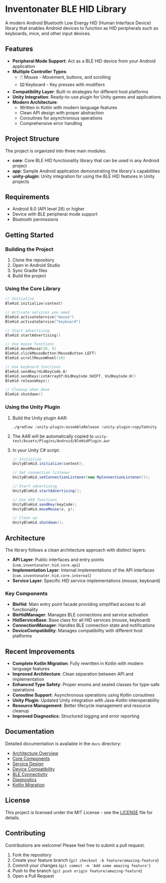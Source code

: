 # Inventonater BLE HID Library

A modern Android Bluetooth Low Energy HID (Human Interface Device) library that enables Android devices to function as HID peripherals such as keyboards, mice, and other input devices.

## Features

- **Peripheral Mode Support**: Act as a BLE HID device from your Android application
- **Multiple Controller Types**: 
  - 🖱️ Mouse - Movement, buttons, and scrolling
  - ⌨️ Keyboard - Key presses with modifiers
- **Compatibility Layer**: Built-in strategies for different host platforms
- **Unity Integration**: Ready-to-use plugin for Unity games and applications
- **Modern Architecture**:
  - Written in Kotlin with modern language features
  - Clean API design with proper abstraction
  - Coroutines for asynchronous operations
  - Comprehensive error handling

## Project Structure

The project is organized into three main modules:

- **core**: Core BLE HID functionality library that can be used in any Android project
- **app**: Sample Android application demonstrating the library's capabilities
- **unity-plugin**: Unity integration for using the BLE HID features in Unity projects

## Requirements

- Android 8.0 (API level 26) or higher
- Device with BLE peripheral mode support
- Bluetooth permissions

## Getting Started

### Building the Project

1. Clone the repository
2. Open in Android Studio 
3. Sync Gradle files
4. Build the project

### Using the Core Library

```kotlin
// Initialize
BleHid.initialize(context)

// Activate services you need
BleHid.activateService("mouse")
BleHid.activateService("keyboard")

// Start advertising
BleHid.startAdvertising()

// Use mouse functions
BleHid.moveMouse(10, 5)
BleHid.clickMouseButton(MouseButton.LEFT)
BleHid.scrollMouseWheel(10)

// Use keyboard functions
BleHid.sendKey(HidKeyCode.A)
BleHid.sendKeys(intArrayOf(HidKeyCode.SHIFT, HidKeyCode.H))
BleHid.releaseKeys()

// Cleanup when done
BleHid.shutdown()
```

### Using the Unity Plugin

1. Build the Unity plugin AAR:
   ```
   ./gradlew :unity-plugin:assembleRelease :unity-plugin:copyToUnity
   ```

2. The AAR will be automatically copied to `unity-test/Assets/Plugins/Android/BleHidPlugin.aar`

3. In your Unity C# script:
   ```csharp
   // Initialize
   UnityBleHid.initialize(context);
   
   // Set connection listener
   UnityBleHid.setConnectionListener(new MyConnectionListener());
   
   // Start advertising
   UnityBleHid.startAdvertising();
   
   // Use HID functions
   UnityBleHid.sendKey(keyCode);
   UnityBleHid.moveMouse(x, y);
   
   // Clean up
   UnityBleHid.shutdown();
   ```

## Architecture

The library follows a clean architecture approach with distinct layers:

- **API Layer**: Public interfaces and entry points (`com.inventonater.hid.core.api`)
- **Implementation Layer**: Internal implementations of the API interfaces (`com.inventonater.hid.core.internal`)
- **Service Layer**: Specific HID service implementations (mouse, keyboard)

### Key Components

- **BleHid**: Main entry point facade providing simplified access to all functionality
- **BleHidManager**: Manages BLE connections and service activation
- **HidServiceBase**: Base class for all HID services (mouse, keyboard)
- **ConnectionManager**: Handles BLE connection state and notifications
- **DeviceCompatibility**: Manages compatibility with different host platforms

## Recent Improvements

- **Complete Kotlin Migration**: Fully rewritten in Kotlin with modern language features
- **Improved Architecture**: Clean separation between API and implementation
- **Enhanced Type Safety**: Proper enums and sealed classes for type-safe operations
- **Coroutine Support**: Asynchronous operations using Kotlin coroutines
- **Unity Plugin**: Updated Unity integration with Java-Kotlin interoperability
- **Resource Management**: Better lifecycle management and resource cleanup
- **Improved Diagnostics**: Structured logging and error reporting

## Documentation

Detailed documentation is available in the `docs` directory:

- [Architecture Overview](docs/architecture/overview.md)
- [Core Components](docs/architecture/core-components.md)
- [Service Design](docs/architecture/service-design.md)
- [Device Compatibility](docs/implementation/device-compatibility.md)
- [BLE Connectivity](docs/implementation/ble-connectivity.md)
- [Diagnostics](docs/implementation/diagnostics.md)
- [Kotlin Migration](docs/implementation/kotlin-migration.md)

## License

This project is licensed under the MIT License - see the [LICENSE](LICENSE) file for details.

## Contributing

Contributions are welcome! Please feel free to submit a pull request.

1. Fork the repository
2. Create your feature branch (`git checkout -b feature/amazing-feature`)
3. Commit your changes (`git commit -m 'Add some amazing feature'`)
4. Push to the branch (`git push origin feature/amazing-feature`)
5. Open a Pull Request
